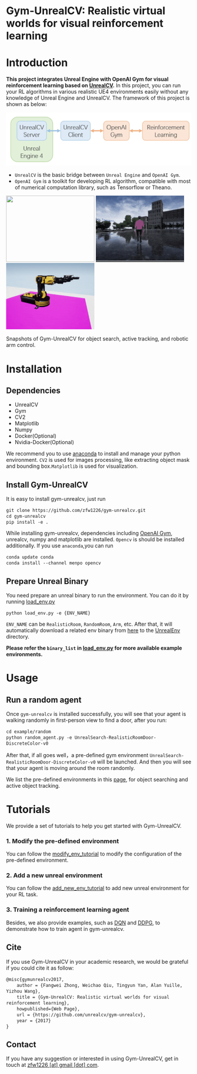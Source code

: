 Gym-UnrealCV: Realistic virtual worlds for visual reinforcement learning
===

# Introduction
**This project integrates Unreal Engine with OpenAI Gym for visual reinforcement learning based on [UnrealCV](http://unrealcv.org/).**
In this project, you can run your RL algorithms in various realistic UE4 environments easily without any knowledge of Unreal Engine and UnrealCV.
The framework of this project is shown as below:

![framework](doc/figs/framework.JPG)

- ```UnrealCV``` is the basic bridge between ```Unreal Engine``` and ```OpenAI Gym```.
- ```OpenAI Gym``` is a toolkit for developing RL algorithm, compatible with most of numerical computation library, such as Tensorflow or Theano. 

<img src="./doc/figs/search/search2.gif" width="240" height="180" />
<img src="./doc/figs/track/icml_test.gif" width="240" height="180">
<img src="./doc/figs/arm/reach-virtual.gif" width="240" height="180">

Snapshots of Gym-UnrealCV for object search, active tracking, and robotic arm control.

# Installation
## Dependencies
- UnrealCV
- Gym
- CV2
- Matplotlib
- Numpy
- Docker(Optional)
- Nvidia-Docker(Optional)
 
We recommend you to use [anaconda](https://www.continuum.io/downloads) to install and manage your python environment.
```CV2``` is used for images processing, like extracting object mask and bounding box.```Matplotlib``` is used for visualization.
## Install Gym-UnrealCV

It is easy to install gym-unrealcv, just run
```
git clone https://github.com/zfw1226/gym-unrealcv.git
cd gym-unrealcv
pip install -e . 
```
While installing gym-unrealcv, dependencies including [OpenAI Gym](https://github.com/openai/gym), unrealcv, numpy and matplotlib are installed.
`Opencv` is should be installed additionally. 
If you use ```anaconda```,you can run
```
conda update conda
conda install --channel menpo opencv
```

## Prepare Unreal Binary
You need prepare an unreal binary to run the environment. 
You can do it by running [load_env.py](load_env.py)
```
python load_env.py -e {ENV_NAME}
```
`ENV_NAME` can be `RealisticRoom`, `RandomRoom`, `Arm`, etc. 
After that, it will automatically download a related env binary from [here](https://www.cs.jhu.edu/~qiuwch/unrealcv/binaries) 
to the [UnrealEnv](gym_unrealcv/envs/UnrealEnv) directory.

**Please refer the ``binary_list`` in [load_env.py](load_env.py) for more available example environments.**

# Usage
## Run a random agent

Once ```gym-unrealcv``` is installed successfully, you will see that your agent is walking randomly in first-person view to find a door, after you run:
```
cd example/random
python random_agent.py -e UnrealSearch-RealisticRoomDoor-DiscreteColor-v0
```
After that, if all goes well，a pre-defined gym environment ```UnrealSearch-RealisticRoomDoor-DiscreteColor-v0``` will be launched.
And then you will see that your agent is moving around the room randomly.

We list the pre-defined environments in this [page](doc/EnvLists.md), for object searching and active object tracking. 
# Tutorials
We provide a set of tutorials to help you get started with Gym-UnrealCV.
### 1. Modify the pre-defined environment
You can follow the [modify_env_tutorial](doc/config_env.md) to modify the configuration of the pre-defined environment.

### 2. Add a new unreal environment
You can follow the [add_new_env_tutorial](doc/addEnv.md) to add new unreal environment for your RL task.

### 3.   Training a reinforcement learning agent
Besides, we also provide examples, such as [DQN](doc/dqn.md) and [DDPG](doc/ddpg.md), to demonstrate how to train agent in gym-unrealcv.
 
## Cite
If you use Gym-UnrealCV in your academic research, we would be grateful if you could cite it as follow:
```
@misc{gymunrealcv2017,
    author = {Fangwei Zhong, Weichao Qiu, Tingyun Yan, Alan Yuille, Yizhou Wang},
    title = {Gym-UnrealCV: Realistic virtual worlds for visual reinforcement learning},
    howpublished={Web Page},
    url = {https://github.com/unrealcv/gym-unrealcv},
    year = {2017}
}
```
## Contact
If you have any suggestion or interested in using Gym-UnrealCV, get in touch at [zfw1226 [at] gmail [dot] com](zfw1226@gmail.com).



